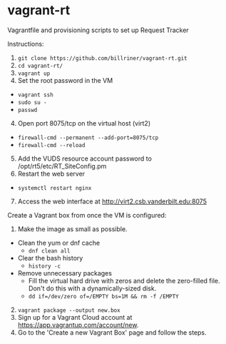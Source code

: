 # vagrant-rt
Vagrantfile and provisioning scripts to set up Request Tracker

Instructions:

1. ```git clone https://github.com/billriner/vagrant-rt.git```
2. ```cd vagrant-rt/```
3. ```vagrant up```
4. Set the root password in the VM
  - ```vagrant ssh```
  - ```sudo su -```
  - ```passwd```
4. Open port 8075/tcp on the virtual host (virt2)
  - ```firewall-cmd --permanent --add-port=8075/tcp```
  - ```firewall-cmd --reload```
5. Add the VUDS resource account password to /opt/rt5/etc/RT_SiteConfig.pm
6. Restart the web server
  - ```systemctl restart nginx```
7. Access the web interface at http://virt2.csb.vanderbilt.edu:8075

Create a Vagrant box from once the VM is configured:

1. Make the image as small as possible.
- Clean the yum or dnf cache
  - ```dnf clean all```
- Clear the bash history
  - ```history -c```
- Remove unnecessary packages
  - Fill the virtual hard drive with zeros and delete the zero-filled file.  Don't do this with a dynamically-sized disk.
  - ```dd if=/dev/zero of=/EMPTY bs=1M && rm -f /EMPTY```
2. ```vagrant package --output new.box```
3. Sign up for a Vagrant Cloud account at https://app.vagrantup.com/account/new.
4. Go to the 'Create a new Vagrant Box' page and follow the steps.
